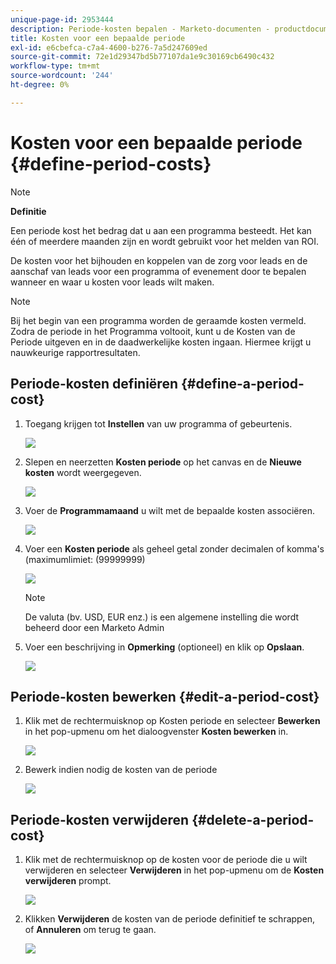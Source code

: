 ```yaml
---
unique-page-id: 2953444
description: Periode-kosten bepalen - Marketo-documenten - productdocumentatie
title: Kosten voor een bepaalde periode
exl-id: e6cbefca-c7a4-4600-b276-7a5d247609ed
source-git-commit: 72e1d29347bd5b77107da1e9c30169cb6490c432
workflow-type: tm+mt
source-wordcount: '244'
ht-degree: 0%

---
```


# Kosten voor een bepaalde periode {#define-period-costs}

>[!NOTE]
>
>**Definitie**
>
>Een periode kost het bedrag dat u aan een programma besteedt. Het kan één of meerdere maanden zijn en wordt gebruikt voor het melden van ROI.

De kosten voor het bijhouden en koppelen van de zorg voor leads en de aanschaf van leads voor een programma of evenement door te bepalen wanneer en waar u kosten voor leads wilt maken.

>[!NOTE]
>
>Bij het begin van een programma worden de geraamde kosten vermeld. Zodra de periode in het Programma voltooit, kunt u de Kosten van de Periode uitgeven en in de daadwerkelijke kosten ingaan. Hiermee krijgt u nauwkeurige rapportresultaten.

## Periode-kosten definiëren {#define-a-period-cost}

1. Toegang krijgen tot **Instellen** van uw programma of gebeurtenis.

   ![](assets/image2015-4-24-11-3a13-3a27.png)

1. Slepen en neerzetten **Kosten periode** op het canvas en de **Nieuwe kosten** wordt weergegeven.

   ![](assets/image2015-4-24-16-3a31-3a15.png)

1. Voer de **Programmamaand** u wilt met de bepaalde kosten associëren.

   ![](assets/image2015-4-24-16-3a11-3a30.png)

1. Voer een **Kosten periode** als geheel getal zonder decimalen of komma&#39;s (maximumlimiet: (99999999)

   ![](assets/image2015-4-24-16-3a10-3a24.png)

   >[!NOTE]
   >
   >De valuta (bv. USD, EUR enz.) is een algemene instelling die wordt beheerd door een Marketo Admin

1. Voer een beschrijving in **Opmerking** (optioneel) en klik op **Opslaan**.

   ![](assets/image2015-4-24-16-3a21-3a16.png)

## Periode-kosten bewerken {#edit-a-period-cost}

1. Klik met de rechtermuisknop op Kosten periode en selecteer **Bewerken** in het pop-upmenu om het dialoogvenster **Kosten bewerken** in.

   ![](assets/image2015-4-24-16-3a26-3a29.png)

1. Bewerk indien nodig de kosten van de periode

   ![](assets/image2015-4-24-16-3a27-3a38.png)

## Periode-kosten verwijderen {#delete-a-period-cost}

1. Klik met de rechtermuisknop op de kosten voor de periode die u wilt verwijderen en selecteer **Verwijderen** in het pop-upmenu om de **Kosten verwijderen** prompt.

   ![](assets/image2015-4-24-16-3a33-3a32.png)

1. Klikken **Verwijderen** de kosten van de periode definitief te schrappen, of **Annuleren** om terug te gaan.

   ![](assets/image2015-4-24-16-3a34-3a38.png)

